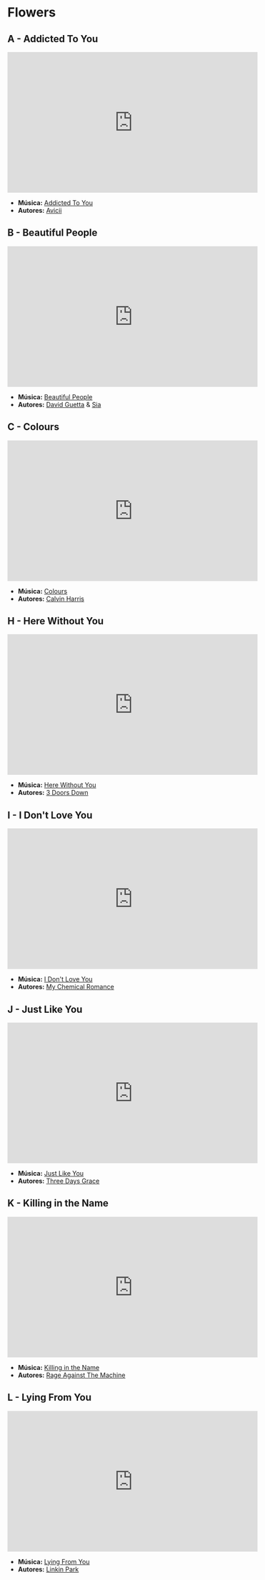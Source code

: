 # Flowers
## A - Addicted To You
<iframe width="560" height="315" src="https://www.youtube.com/embed/Qc9c12q3mrc?si=v3n8o71ZXzv8t1o-" title="YouTube video player" frameborder="0" allow="accelerometer; autoplay; clipboard-write; encrypted-media; gyroscope; picture-in-picture; web-share" referrerpolicy="strict-origin-when-cross-origin" allowfullscreen></iframe>

- **Música:** [Addicted To You](../Músicas/Addicted%20To%20You.md)
- **Autores:** [Avicii](../Autores/Avicii.md)

## B - Beautiful People
<iframe width="560" height="315" src="https://www.youtube.com/embed/S2fSojJqyNY?si=5WlIby8AqmWEQCi6" title="YouTube video player" frameborder="0" allow="accelerometer; autoplay; clipboard-write; encrypted-media; gyroscope; picture-in-picture; web-share" referrerpolicy="strict-origin-when-cross-origin" allowfullscreen></iframe>

- **Música:** [Beautiful People](../Músicas/Beautiful%20People.md)
- **Autores:** [David Guetta](../Autores/David%20Guetta.md) & [Sia](../Autores/Sia.md)
## C - Colours
<iframe width="560" height="315" src="https://www.youtube.com/embed/c_i1q2XSf5c?si=6HsQ9BlmNzSo8sCg" title="YouTube video player" frameborder="0" allow="accelerometer; autoplay; clipboard-write; encrypted-media; gyroscope; picture-in-picture; web-share" referrerpolicy="strict-origin-when-cross-origin" allowfullscreen></iframe>

- **Música:** [Colours](../Músicas/Colours.md)
- **Autores:** [Calvin Harris](../Autores/Calvin%20Harris.md)

## H - Here Without You
<iframe width="560" height="315" src="https://www.youtube.com/embed/kPBzTxZQG5Q?si=nzO5laUsPg5rbbCn" title="YouTube video player" frameborder="0" allow="accelerometer; autoplay; clipboard-write; encrypted-media; gyroscope; picture-in-picture; web-share" referrerpolicy="strict-origin-when-cross-origin" allowfullscreen></iframe>

- **Música:** [Here Without You](../Músicas/Here%20Without%20You.md)
- **Autores:** [3 Doors Down](../Autores/3%20Doors%20Down.md)
## I - I Don't Love You
<iframe width="560" height="315" src="https://www.youtube.com/embed/pyi0ZfuIIvo?si=bgz7K-fbpGtMIOoW" title="YouTube video player" frameborder="0" allow="accelerometer; autoplay; clipboard-write; encrypted-media; gyroscope; picture-in-picture; web-share" referrerpolicy="strict-origin-when-cross-origin" allowfullscreen></iframe>

- **Música:** [I Don't Love You](../Músicas/I%20Don't%20Love%20You.md)
- **Autores:** [My Chemical Romance](../Autores/My%20Chemical%20Romance.md)
## J - Just Like You
<iframe width="560" height="315" src="https://www.youtube.com/embed/04fQTmvFfGo?si=WggfupaIMmqY8Rsl" title="YouTube video player" frameborder="0" allow="accelerometer; autoplay; clipboard-write; encrypted-media; gyroscope; picture-in-picture; web-share" referrerpolicy="strict-origin-when-cross-origin" allowfullscreen></iframe>

- **Música:** [Just Like You](../Músicas/Just%20Like%20You.md)
- **Autores:** [Three Days Grace](../Autores/Three%20Days%20Grace.md)
## K - Killing in the Name
<iframe width="560" height="315" src="https://www.youtube.com/embed/JYJ6QJqy92s?si=vbHOxY1G7wHZMZ-Q" title="YouTube video player" frameborder="0" allow="accelerometer; autoplay; clipboard-write; encrypted-media; gyroscope; picture-in-picture; web-share" referrerpolicy="strict-origin-when-cross-origin" allowfullscreen></iframe>

- **Música:** [Killing in the Name](../Músicas/Killing%20in%20the%20Name.md)
- **Autores:** [Rage Against The Machine](../Autores/Rage%20Against%20The%20Machine.md)
## L - Lying From You
<iframe width="560" height="315" src="https://www.youtube.com/embed/NjdgcHdzvac?si=pMgNiZWPbyjHS3FQ" title="YouTube video player" frameborder="0" allow="accelerometer; autoplay; clipboard-write; encrypted-media; gyroscope; picture-in-picture; web-share" referrerpolicy="strict-origin-when-cross-origin" allowfullscreen></iframe>

- **Música:** [Lying From You](../Músicas/Lying%20From%20You.md)
- **Autores:** [Linkin Park](../Autores/Linkin%20Park.md)